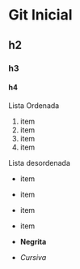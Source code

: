 # Git Inicial

## h2

### h3

#### h4


Lista Ordenada
1. item
2. item
3. item
4. item

Lista desordenada
* item
* item
* item
* item

* **Negrita**
* *Cursiva*